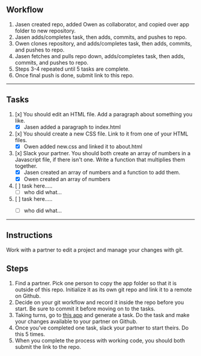 ## Workflow

1. Jasen created repo, added Owen as collaborator, and copied over app folder to new repository.
2. Jasen adds/completes task, then adds, commits, and pushes to repo.
3. Owen clones repository, and adds/completes task, then adds, commits, and pushes to repo.
4. Jasen fetches and pulls repo down, adds/completes task, then adds, commits, and pushes to repo.
5. Steps 3-4 repeated until 5 tasks are complete.
6. Once final push is done, submit link to this repo.

----------------------

## Tasks

1. [x] You should edit an HTML file. Add a paragraph about something you like.
    - [x] Jasen added a paragraph to index.html

2. [x] You should create a new CSS file. Link to it from one of your HTML files.
    - [x] Owen added new.css and linked it to about.html

3. [x] Slack your partner. You should both create an array of numbers in a Javascript file, if there isn't one. Write a function that multiplies them together.
    - [x] Jasen created an array of numbers and a function to add them.
    - [X] Owen created an array of numbers

4. [ ] task here.....
    - [ ] who did what...

5. [ ] task here.....
    - [ ] who did what...




----------------------
## Instructions

Work with a partner to edit a project and manage your changes with git.

## Steps
1. Find a partner. Pick one person to copy the app folder so that it is outside of this repo. Initialize it as its own git repo and link it to a remote on Github.
2. Decide on your git workflow and record it inside the repo before you start. Be sure to commit it before moving on to the tasks.
3. Taking turns, go to [this app](https://random-task-generator.firebaseapp.com) and generate a task. Do the task and make your changes available to your partner on Github.
4. Once you've completed one task, slack your partner to start theirs. Do this 5 times.
5. When you complete the process with working code, you should both submit the link to the repo.

